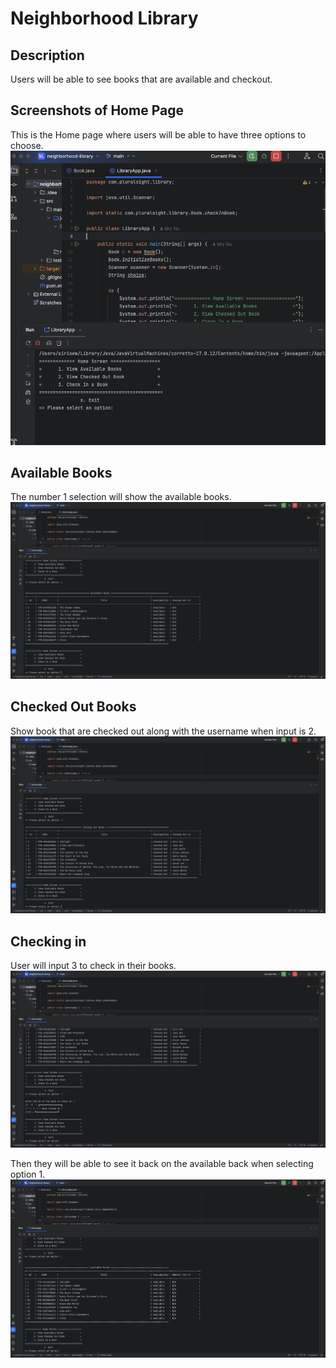 # Neighborhood Library

## Description 
Users will be able to see books that are available and checkout.


## Screenshots of Home Page
This is the Home page where users will be able to have three options to choose.
![Screenshot of Home Screen](screenshot/homescreen.png)

## Available Books
The number 1 selection will show the available books.
![Screenshot of Books](screenshot/available.png)

## Checked Out Books
Show book that are checked out along with the username when input is 2.
![Screenshot of Home Screen](screenshot/Screenshot%202024-10-08%20at%209.12.26%20AM.png)

## Checking in 
User will input 3 to check in their books.
![Screenshot of Home Screen](screenshot/checkin.png)

Then they will be able to see it back on the available back when selecting option 1.
![Screenshot of Home Screen](screenshot/checkinafter.png)